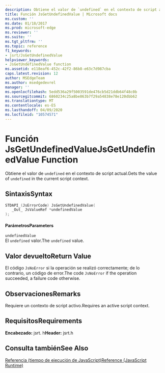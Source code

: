 ```yaml
---
description: Obtiene el valor de `undefined` en el contexto de script actual.
title: Función JsGetUndefinedValue | Microsoft docs
ms.custom: ''
ms.date: 01/18/2017
ms.prod: microsoft-edge
ms.reviewer: ''
ms.suite: ''
ms.tgt_pltfrm: ''
ms.topic: reference
f1_keywords:
- jsrt/JsGetUndefinedValue
helpviewer_keywords:
- JsGetUndefinedValue function
ms.assetid: e118eaf6-452c-42f2-86b8-e63c7d987cba
caps.latest.revision: 12
author: MSEdgeTeam
ms.author: msedgedevrel
manager: ''
ms.openlocfilehash: 5edd536a29f5003591de476cb5d21ddb64f48c0b
ms.sourcegitcommit: 6860234c25a8be863b7f29a54838e78e120dbb62
ms.translationtype: MT
ms.contentlocale: es-ES
ms.lasthandoff: 04/09/2020
ms.locfileid: "10574571"
---
```

# <span data-ttu-id="3869e-103">Función JsGetUndefinedValue</span><span class="sxs-lookup"><span data-stu-id="3869e-103">JsGetUndefinedValue Function</span></span>
<span data-ttu-id="3869e-104">Obtiene el valor de `undefined` en el contexto de script actual.</span><span class="sxs-lookup"><span data-stu-id="3869e-104">Gets the value of `undefined` in the current script context.</span></span>  
  
## <span data-ttu-id="3869e-105">Sintaxis</span><span class="sxs-lookup"><span data-stu-id="3869e-105">Syntax</span></span>  
  
```cpp  
STDAPI_(JsErrorCode) JsGetUndefinedValue(  
   _Out_ JsValueRef *undefinedValue  
);  
```  
  
#### <span data-ttu-id="3869e-106">Parámetros</span><span class="sxs-lookup"><span data-stu-id="3869e-106">Parameters</span></span>  
 `undefinedValue`  
 <span data-ttu-id="3869e-107">El `undefined` valor.</span><span class="sxs-lookup"><span data-stu-id="3869e-107">The `undefined` value.</span></span>  
  
## <span data-ttu-id="3869e-108">Valor devuelto</span><span class="sxs-lookup"><span data-stu-id="3869e-108">Return Value</span></span>  
 <span data-ttu-id="3869e-109">El código `JsNoError` si la operación se realizó correctamente; de lo contrario, un código de error.</span><span class="sxs-lookup"><span data-stu-id="3869e-109">The code `JsNoError` if the operation succeeded, a failure code otherwise.</span></span>  
  
## <span data-ttu-id="3869e-110">Observaciones</span><span class="sxs-lookup"><span data-stu-id="3869e-110">Remarks</span></span>  
 <span data-ttu-id="3869e-111">Requiere un contexto de script activo.</span><span class="sxs-lookup"><span data-stu-id="3869e-111">Requires an active script context.</span></span>  
  
## <span data-ttu-id="3869e-112">Requisitos</span><span class="sxs-lookup"><span data-stu-id="3869e-112">Requirements</span></span>  
 <span data-ttu-id="3869e-113">**Encabezado:** jsrt. h</span><span class="sxs-lookup"><span data-stu-id="3869e-113">**Header:** jsrt.h</span></span>  
  
## <span data-ttu-id="3869e-114">Consulta también</span><span class="sxs-lookup"><span data-stu-id="3869e-114">See Also</span></span>  
 [<span data-ttu-id="3869e-115">Referencia (tiempo de ejecución de JavaScript)</span><span class="sxs-lookup"><span data-stu-id="3869e-115">Reference (JavaScript Runtime)</span></span>](../chakra-hosting/reference-javascript-runtime.md)